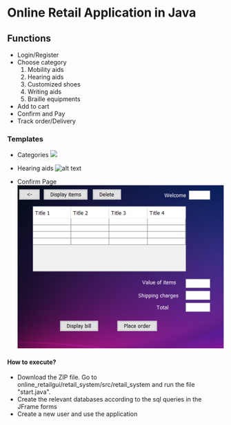 # Online Retail Application in Java
## Functions

  - Login/Register
  - Choose category
     1. Mobility aids
     2. Hearing aids
     3. Customized shoes
     4. Writing aids
     5. Braille equipments
  - Add to cart
  - Confirm and Pay
  - Track order/Delivery
  
### Templates
  - Categories
![](https://github.com/ssharadhas/online_retailgui/blob/master/images/categories.png=250x250)

  - Hearing aids
![alt text](https://github.com/ssharadhas/online_retailgui/blob/master/images/hearingaid.png=250x250)

  - Confirm Page
![alt text](https://github.com/ssharadhas/online_retailgui/blob/master/images/confirm.png?raw=true)
  
#### How to execute?

  - Download the ZIP file. Go to online_retailgui/retail_system/src/retail_system and run the file "start.java". 
  - Create the relevant databases according to the sql queries in the JFrame forms
  - Create a new user and use the application
